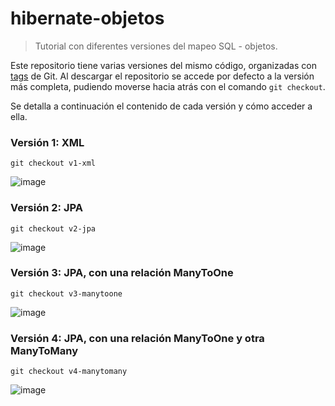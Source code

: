 # hibernate-objetos
> Tutorial con diferentes versiones del mapeo SQL - objetos. 

Este repositorio tiene varias versiones del mismo código, organizadas con [tags](https://git-scm.com/book/es/v1/Fundamentos-de-Git-Creando-etiquetas) de Git. Al descargar el repositorio se accede por defecto a la versión más completa, pudiendo moverse hacia atrás con el comando `git checkout`.

Se detalla a continuación el contenido de cada versión y cómo acceder a ella.

### Versión 1: XML

```
git checkout v1-xml
```

![image](https://user-images.githubusercontent.com/1585835/54321044-19351700-45ce-11e9-836e-c47e161ca944.png)


### Versión 2: JPA

```
git checkout v2-jpa
```

![image](https://user-images.githubusercontent.com/1585835/54321044-19351700-45ce-11e9-836e-c47e161ca944.png)


### Versión 3: JPA, con una relación ManyToOne

```
git checkout v3-manytoone
```

![image](https://user-images.githubusercontent.com/1585835/54320995-cc514080-45cd-11e9-96c3-a728fe8b32c2.png)


### Versión 4: JPA, con una relación ManyToOne y otra ManyToMany

```
git checkout v4-manytomany
```

![image](https://user-images.githubusercontent.com/1585835/54320889-606ed800-45cd-11e9-821d-efa7789d7f5f.png)
